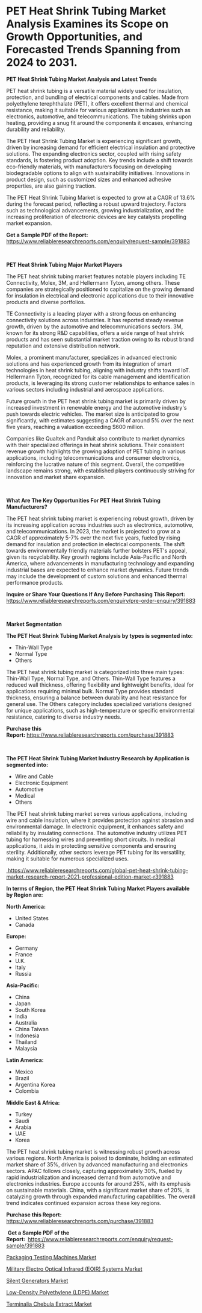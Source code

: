 <p><h1>PET Heat Shrink Tubing Market Analysis Examines its Scope on Growth Opportunities, and Forecasted Trends Spanning from 2024 to 2031.</h1></p><p><strong>PET Heat Shrink Tubing Market Analysis and Latest Trends</strong></p>
<p><p>PET heat shrink tubing is a versatile material widely used for insulation, protection, and bundling of electrical components and cables. Made from polyethylene terephthalate (PET), it offers excellent thermal and chemical resistance, making it suitable for various applications in industries such as electronics, automotive, and telecommunications. The tubing shrinks upon heating, providing a snug fit around the components it encases, enhancing durability and reliability.</p><p>The PET Heat Shrink Tubing Market is experiencing significant growth, driven by increasing demand for efficient electrical insulation and protective solutions. The expanding electronics sector, coupled with rising safety standards, is fostering product adoption. Key trends include a shift towards eco-friendly materials, with manufacturers focusing on developing biodegradable options to align with sustainability initiatives. Innovations in product design, such as customized sizes and enhanced adhesive properties, are also gaining traction.</p><p>The PET Heat Shrink Tubing Market is expected to grow at a CAGR of 13.6% during the forecast period, reflecting a robust upward trajectory. Factors such as technological advancements, growing industrialization, and the increasing proliferation of electronic devices are key catalysts propelling market expansion.</p></p>
<p><strong>Get a Sample PDF of the Report:&nbsp;</strong> <a href="https://www.reliableresearchreports.com/enquiry/request-sample/391883?utm_campaign=8&utm_medium=2&utm_source=Github&utm_content=ia&utm_term=26102024&utm_id=pet-heat-shrink-tubing">https://www.reliableresearchreports.com/enquiry/request-sample/391883</a></p>
<p>&nbsp;</p>
<p><strong>PET Heat Shrink Tubing Major Market Players</strong></p>
<p><p>The PET heat shrink tubing market features notable players including TE Connectivity, Molex, 3M, and Hellermann Tyton, among others. These companies are strategically positioned to capitalize on the growing demand for insulation in electrical and electronic applications due to their innovative products and diverse portfolios.</p><p>TE Connectivity is a leading player with a strong focus on enhancing connectivity solutions across industries. It has reported steady revenue growth, driven by the automotive and telecommunications sectors. 3M, known for its strong R&D capabilities, offers a wide range of heat shrink products and has seen substantial market traction owing to its robust brand reputation and extensive distribution network.</p><p>Molex, a prominent manufacturer, specializes in advanced electronic solutions and has experienced growth from its integration of smart technologies in heat shrink tubing, aligning with industry shifts toward IoT. Hellermann Tyton, recognized for its cable management and identification products, is leveraging its strong customer relationships to enhance sales in various sectors including industrial and aerospace applications.</p><p>Future growth in the PET heat shrink tubing market is primarily driven by increased investment in renewable energy and the automotive industry's push towards electric vehicles. The market size is anticipated to grow significantly, with estimates suggesting a CAGR of around 5% over the next five years, reaching a valuation exceeding $600 million.</p><p>Companies like Qualtek and Panduit also contribute to market dynamics with their specialized offerings in heat shrink solutions. Their consistent revenue growth highlights the growing adoption of PET tubing in various applications, including telecommunications and consumer electronics, reinforcing the lucrative nature of this segment. Overall, the competitive landscape remains strong, with established players continuously striving for innovation and market share expansion.</p></p>
<p>&nbsp;</p>
<p><strong>What Are The Key Opportunities For PET Heat Shrink Tubing Manufacturers?</strong></p>
<p><p>The PET heat shrink tubing market is experiencing robust growth, driven by its increasing application across industries such as electronics, automotive, and telecommunications. In 2023, the market is projected to grow at a CAGR of approximately 5-7% over the next five years, fueled by rising demand for insulation and protection in electrical components. The shift towards environmentally friendly materials further bolsters PET's appeal, given its recyclability. Key growth regions include Asia-Pacific and North America, where advancements in manufacturing technology and expanding industrial bases are expected to enhance market dynamics. Future trends may include the development of custom solutions and enhanced thermal performance products.</p></p>
<p><strong>Inquire or Share Your Questions If Any Before Purchasing This Report:</strong> <a href="https://www.reliableresearchreports.com/enquiry/pre-order-enquiry/391883?utm_campaign=8&utm_medium=2&utm_source=Github&utm_content=ia&utm_term=26102024&utm_id=pet-heat-shrink-tubing">https://www.reliableresearchreports.com/enquiry/pre-order-enquiry/391883</a></p>
<p>&nbsp;</p>
<p><strong>Market Segmentation</strong></p>
<p><strong>The PET Heat Shrink Tubing Market Analysis by types is segmented into:</strong></p>
<p><ul><li>Thin-Wall Type</li><li>Normal Type</li><li>Others</li></ul></p>
<p><p>The PET heat shrink tubing market is categorized into three main types: Thin-Wall Type, Normal Type, and Others. Thin-Wall Type features a reduced wall thickness, offering flexibility and lightweight benefits, ideal for applications requiring minimal bulk. Normal Type provides standard thickness, ensuring a balance between durability and heat resistance for general use. The Others category includes specialized variations designed for unique applications, such as high-temperature or specific environmental resistance, catering to diverse industry needs.</p></p>
<p><strong>Purchase this Report:&nbsp;</strong><a href="https://www.reliableresearchreports.com/purchase/391883?utm_campaign=8&utm_medium=2&utm_source=Github&utm_content=ia&utm_term=26102024&utm_id=pet-heat-shrink-tubing">https://www.reliableresearchreports.com/purchase/391883</a></p>
<p>&nbsp;</p>
<p><strong>The PET Heat Shrink Tubing Market Industry Research by Application is segmented into:</strong></p>
<p><ul><li>Wire and Cable</li><li>Electronic Equipment</li><li>Automotive</li><li>Medical</li><li>Others</li></ul></p>
<p><p>The PET heat shrink tubing market serves various applications, including wire and cable insulation, where it provides protection against abrasion and environmental damage. In electronic equipment, it enhances safety and reliability by insulating connections. The automotive industry utilizes PET tubing for harnessing wires and preventing short circuits. In medical applications, it aids in protecting sensitive components and ensuring sterility. Additionally, other sectors leverage PET tubing for its versatility, making it suitable for numerous specialized uses.</p></p>
<p><a href="https://www.reliableresearchreports.com/global-pet-heat-shrink-tubing-market-research-report-2021-professional-edition-market-r391883?utm_campaign=8&utm_medium=2&utm_source=Github&utm_content=ia&utm_term=26102024&utm_id=pet-heat-shrink-tubing">&nbsp;https://www.reliableresearchreports.com/global-pet-heat-shrink-tubing-market-research-report-2021-professional-edition-market-r391883</a></p>
<p><strong>In terms of Region, the PET Heat Shrink Tubing Market Players available by Region are:</strong></p>
<p>
    <p> <strong> North America: </strong>
        <ul>
            <li>United States</li>
            <li>Canada</li>
        </ul>
        </p> 
    <p> <strong> Europe: </strong>
        <ul>
            <li>Germany</li>
            <li>France</li>
            <li>U.K.</li>
            <li>Italy</li>
            <li>Russia</li>
        </ul>
        </p> 
    <p> <strong> Asia-Pacific: </strong>
        <ul>
            <li>China</li>
            <li>Japan</li>
            <li>South Korea</li>
            <li>India</li>
            <li>Australia</li>
            <li>China Taiwan</li>
            <li>Indonesia</li>
            <li>Thailand</li>
            <li>Malaysia</li>
        </ul>
        </p> 
    <p> <strong> Latin America: </strong>
        <ul>
            <li>Mexico</li>
            <li>Brazil</li>
            <li>Argentina Korea</li>
            <li>Colombia</li>
        </ul>
        </p> 
    <p> <strong> Middle East & Africa: </strong>
        <ul>
            <li>Turkey</li>
            <li>Saudi</li>
            <li>Arabia</li>
            <li>UAE</li>
            <li>Korea</li>
        </ul>
    </p>
    </p>
<p><p>The PET heat shrink tubing market is witnessing robust growth across various regions. North America is poised to dominate, holding an estimated market share of 35%, driven by advanced manufacturing and electronics sectors. APAC follows closely, capturing approximately 30%, fueled by rapid industrialization and increased demand from automotive and electronics industries. Europe accounts for around 25%, with its emphasis on sustainable materials. China, with a significant market share of 20%, is catalyzing growth through expanded manufacturing capabilities. The overall trend indicates continued expansion across these key regions.</p></p>
<p><strong>Purchase this Report: </strong><a href="https://www.reliableresearchreports.com/purchase/391883?utm_campaign=8&utm_medium=2&utm_source=Github&utm_content=ia&utm_term=26102024&utm_id=pet-heat-shrink-tubing">https://www.reliableresearchreports.com/purchase/391883</a></p>
<p>&nbsp;<strong>Get a Sample PDF of the Report:&nbsp;&nbsp;</strong><a href="https://www.reliableresearchreports.com/enquiry/request-sample/391883?utm_campaign=8&utm_medium=2&utm_source=Github&utm_content=ia&utm_term=26102024&utm_id=pet-heat-shrink-tubing">https://www.reliableresearchreports.com/enquiry/request-sample/391883</a></p>
<p><strong></strong></p>
<p><p><a href="https://issuu.com/reportprime-2/docs/packaging-testing-machines-market-s_339e7dd172c9df?utm_campaign=8&utm_medium=2&utm_source=Github&utm_content=ia&utm_term=26102024&utm_id=pet-heat-shrink-tubing">Packaging Testing Machines Market</a></p><p><a href="https://www.linkedin.com/pulse/military-electro-optical-infrared-eoir-systems-market-size-share-n6iyf?utm_campaign=8&utm_medium=2&utm_source=Github&utm_content=ia&utm_term=26102024&utm_id=pet-heat-shrink-tubing">Military Electro Optical Infrared (EOIR) Systems Market</a></p><p><a href="https://issuu.com/reportprime-2/docs/silent-generators-market-size-2030._e73148d3e2d5cf?utm_campaign=8&utm_medium=2&utm_source=Github&utm_content=ia&utm_term=26102024&utm_id=pet-heat-shrink-tubing">Silent Generators Market</a></p><p><a href="https://www.linkedin.com/pulse/low-density-polyethylene-ldpe-market-trends-insights-phldc?utm_campaign=8&utm_medium=2&utm_source=Github&utm_content=ia&utm_term=26102024&utm_id=pet-heat-shrink-tubing">Low-Density Polyethylene (LDPE) Market</a></p><p><a href="https://github.com/DRIVERKAPAUL/Market-Research-Report-List-1/blob/main/terminalia-chebula-extract-market.md?utm_campaign=8&utm_medium=2&utm_source=Github&utm_content=ia&utm_term=26102024&utm_id=pet-heat-shrink-tubing">Terminalia Chebula Extract Market</a></p></p>